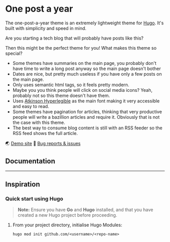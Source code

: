 # One post a year

The one-post-a-year theme is an extremely lightweight theme for [Hugo](https://gohugo.io). It's built with simplicity and speed in mind.

Are you starting a tech blog that will probably have posts like this?

Then this might be the perfect theme for you! What makes this theme so special?

- Some themes have summaries on the main page, you probably don't have time to write a long post anyway so the main page doesn't bother
- Dates are nice, but pretty much useless if you have only a few posts on the main page.
- Only uses semantic html tags, so it feels pretty modern.
- Maybe you you think people will click on social media icons? Yeah, probably not so this theme doesn't have them.
- Uses [Atkinson Hyperlegible](https://en.wikipedia.org/wiki/Atkinson_Hyperlegible) as the main font making it very accessible and easy to read.
- Some themes have pagination for articles, thinking that very productive people will write a bazillion articles and require it. Obviously that is not the case with this theme.
- The best way to consume blog content is still with an RSS feeder so the RSS feed shows the full article.

🌏 [Demo site](https://jpanther.github.io/congo/)
🐛 [Bug reports & issues](https://github.com/jarv/one-post-per-year/issues)

## Documentation

---

## Inspiration


### Quick start using Hugo

> **Note:** Ensure you have **Go** and **Hugo** installed, and that you have created a new Hugo project before proceeding.

1. From your project directory, initialise Hugo Modules:

   ```shell
   hugo mod init github.com/<username>/<repo-name>
   ```
